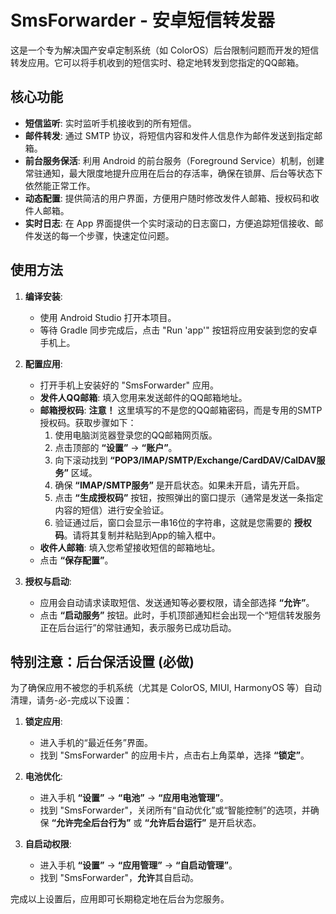 # SmsForwarder - 安卓短信转发器

这是一个专为解决国产安卓定制系统（如 ColorOS）后台限制问题而开发的短信转发应用。它可以将手机收到的短信实时、稳定地转发到您指定的QQ邮箱。

## 核心功能

- **短信监听**: 实时监听手机接收到的所有短信。
- **邮件转发**: 通过 SMTP 协议，将短信内容和发件人信息作为邮件发送到指定邮箱。
- **前台服务保活**: 利用 Android 的前台服务（Foreground Service）机制，创建常驻通知，最大限度地提升应用在后台的存活率，确保在锁屏、后台等状态下依然能正常工作。
- **动态配置**: 提供简洁的用户界面，方便用户随时修改发件人邮箱、授权码和收件人邮箱。
- **实时日志**: 在 App 界面提供一个实时滚动的日志窗口，方便追踪短信接收、邮件发送的每一个步骤，快速定位问题。

## 使用方法

1.  **编译安装**:
    - 使用 Android Studio 打开本项目。
    - 等待 Gradle 同步完成后，点击 "Run 'app'" 按钮将应用安装到您的安卓手机上。

2.  **配置应用**:
    - 打开手机上安装好的 "SmsForwarder" 应用。
    - **发件人QQ邮箱**: 填入您用来发送邮件的QQ邮箱地址。
    - **邮箱授权码**: **注意！** 这里填写的不是您的QQ邮箱密码，而是专用的SMTP授权码。获取步骤如下：
        1. 使用电脑浏览器登录您的QQ邮箱网页版。
        2. 点击顶部的 **“设置”** -> **“账户”**。
        3. 向下滚动找到 **“POP3/IMAP/SMTP/Exchange/CardDAV/CalDAV服务”** 区域。
        4. 确保 **“IMAP/SMTP服务”** 是开启状态。如果未开启，请先开启。
        5. 点击 **“生成授权码”** 按钮，按照弹出的窗口提示（通常是发送一条指定内容的短信）进行安全验证。
        6. 验证通过后，窗口会显示一串16位的字符串，这就是您需要的 **授权码**。请将其复制并粘贴到App的输入框中。
    - **收件人邮箱**: 填入您希望接收短信的邮箱地址。
    - 点击 **“保存配置”**。

3.  **授权与启动**:
    - 应用会自动请求读取短信、发送通知等必要权限，请全部选择 **“允许”**。
    - 点击 **“启动服务”** 按钮。此时，手机顶部通知栏会出现一个“短信转发服务正在后台运行”的常驻通知，表示服务已成功启动。

## 特别注意：后台保活设置 (必做)

为了确保应用不被您的手机系统（尤其是 ColorOS, MIUI, HarmonyOS 等）自动清理，请务-必-完成以下设置：

1.  **锁定应用**:
    - 进入手机的“最近任务”界面。
    - 找到 "SmsForwarder" 的应用卡片，点击右上角菜单，选择 **“锁定”**。

2.  **电池优化**:
    - 进入手机 **“设置”** -> **“电池”** -> **“应用电池管理”**。
    - 找到 "SmsForwarder"，关闭所有“自动优化”或“智能控制”的选项，并确保 **“允许完全后台行为”** 或 **“允许后台运行”** 是开启状态。

3.  **自启动权限**:
    - 进入手机 **“设置”** -> **“应用管理”** -> **“自启动管理”**。
    - 找到 "SmsForwarder"，**允许**其自启动。

完成以上设置后，应用即可长期稳定地在后台为您服务。
